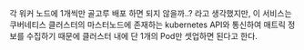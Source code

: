 각 워커 노드에 1개씩만 골고루 배포 하면 되지 않을까..? 라고 생각했지만, 이 서비스는 쿠버네티스 클러스터의 마스터노드에 존재하는 kubernetes API와 통신하여 매트릭 정보를 수집하기 때문에 클러스터 내에 단 1개의 Pod만 셋업하면 된다고 한다.